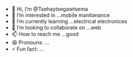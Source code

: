 - 👋 Hi, I’m @Tsehaytsegawtsema
- 👀 I’m interested in ...mobile manitanance
- 🌱 I’m currently learning ...electrical electronices
- 💞️ I’m looking to collaborate on ...web
- 📫 How to reach me ...good
- 😄 Pronouns: ...
- ⚡ Fun fact: ...

<!---
Tsehaytsegawtsema/Tsehaytsegawtsema is a ✨ special ✨ repository because its `README.md` (this file) appears on your GitHub profile.
You can click the Preview link to take a look at your changes.es19972963tu@gmail.com
--->
